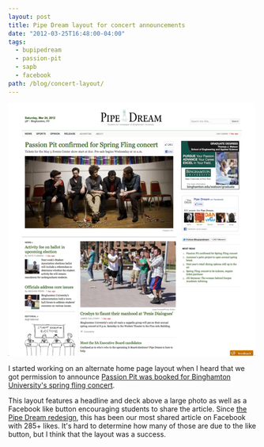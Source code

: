 ```yaml
---
layout: post
title: Pipe Dream layout for concert announcements
date: "2012-03-25T16:48:00-04:00"
tags:
  - bupipedream
  - passion-pit
  - sapb
  - facebook
path: /blog/concert-layout/
---
```


![Pipe Dream concert announcement](./pipe-dream-concert-layout.png)

I started working on an alternate home page layout when I heard that we got permission to announce [Passion Pit was booked for Binghamton University's spring fling concert](http://www.bupipedream.com/news/9130/passion-pit-to-headline-spring-fling/).

This layout features a headline and deck above a large photo as well as a Facebook like button encouraging students to share the article. Since [the Pipe Dream redesign](https://danoc.me/blog/from-college-publisher-to-wordpress/), this has been our most shared article on Facebook with 285+ likes. It's hard to determine how many of those are due to the like button, but I think that the layout was a success.
